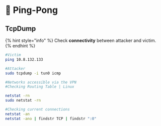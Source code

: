 # 🏓 Ping-Pong

## TcpDump&#x20;

{% hint style="info" %}
Check **connectivity** between attacker and victim.
{% endhint %}

```bash
#Victim
ping 10.8.132.133
```

```bash
#Attacker
sudo tcpdump -i tun0 icmp
```

```bash
#Networks accessible via the VPN
#Checking Routing Table | Linux

netstat -rn
sudo netstat -rn

#Checking current connections
netstat -an
netstat -ano | findstr TCP | findstr ":0"
```

